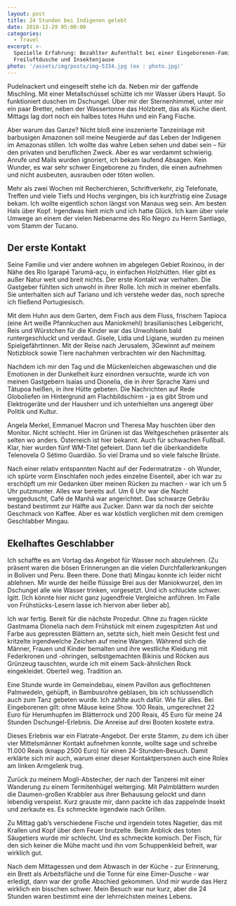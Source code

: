 ```yaml
---
layout: post
title: 24 Stunden bei Indigenen gelebt
date: 2018-12-29 05:00:00
categories:
  - Travel
excerpt: >-
  Spezielle Erfahrung: Bezahlter Aufenthalt bei einer Eingeborenen-Familie mit
  Freiluftdusche und Insektenjause
photo: '/assets/img/posts/img-5334.jpg (ex : photo.jpg)'
---
```


Pudelnackert und eingeseift stehe ich da. Neben mir der gaffende Mischling. Mit einer Metallsch&uuml;ssel sch&uuml;tte ich mir Wasser &uuml;bers Haupt. So funktioniert duschen im Dschungel. &Uuml;ber mir der Sternenhimmel, unter mir ein paar Bretter, neben der Wassertonne das Holzbrett, das als K&uuml;che dient. Mittags lag dort noch ein halbes totes Huhn und ein Fang Fische.&nbsp;

Aber warum das Ganze? Nicht blo&szlig; eine inszenierte Tanzeinlage mit barbusigen Amazonen soll meine Neugierde auf das Leben der Indigenen im Amazonas stillen. Ich wollte das wahre Leben sehen und dabei sein – f&uuml;r den privaten und beruflichen Zweck. Aber es war verdammt schwierig. Anrufe und Mails wurden ignoriert, ich bekam laufend Absagen. Kein Wunder, es war sehr schwer Eingeborene zu finden, die einen aufnehmen und nicht ausbeuten, ausrauben oder t&ouml;ten wollen.&nbsp;

Mehr als zwei Wochen mit Recherchieren, Schriftverkehr, zig Telefonate, Treffen und viele Tiefs und Hochs vergingen, bis ich kurzfristig eine Zusage bekam. Ich wollte eigentlich schon l&auml;ngst von Manaus weg sein. Am besten Hals &uuml;ber Kopf. Irgendwas hielt mich und ich hatte Gl&uuml;ck. Ich kam &uuml;ber viele Umwege an einem der vielen Nebenarme des Rio Negro zu Herrn Santiago, vom Stamm der Tucano.

## Der erste Kontakt

Seine Familie und vier andere wohnen im abgelegen Gebiet Roxinou, in der N&auml;he des Rio Igarap&eacute; Tarum&atilde;-a&ccedil;u, in einfachen Holzh&uuml;tten. Hier gibt es au&szlig;er Natur weit und breit nichts. Der erste Kontakt war verhalten. Die Gastgeber f&uuml;hlten sich unwohl in ihrer Rolle. Ich mich in meiner ebenfalls. Sie unterhalten sich auf Tariano und ich verstehe weder das, noch spreche ich flie&szlig;end Portugiesisch.&nbsp;

Mit dem Huhn aus dem Garten, dem Fisch aus dem Fluss, frischem Tapioca (eine Art wei&szlig;e Pfannkuchen aus Maniokmehl) brasilianisches Leibgericht, Reis und W&uuml;rstchen f&uuml;r die Kinder war das Unwohlsein bald runtergeschluckt und verdaut. Gisele, Lidia und Ligiane, wurden zu meinen Spielgef&auml;hrtinnen. Mit der Reise nach Jerusalem, 3Gewinnt auf meinem Notizblock sowie Tiere nachahmen verbrachten wir den Nachmittag.

Nachdem ich mir den Tag und die M&uuml;ckenleichen abgewaschen und die Emotionen in der Dunkelheit kurz einordnen versuchte, wurde ich von meinen Gastgebern Isa&iacute;as und Dionelia, die in ihrer Sprache Xami und T&atilde;tupoa hei&szlig;en, in ihre H&uuml;tte gebeten. Die Nachrichten auf Rede Globoliefen im Hintergrund am Flachbildschirm - ja es gibt Strom und Elektroger&auml;te und der Hausherr und ich unterhielten uns angeregt &uuml;ber Politik und Kultur.&nbsp;

Angela Merkel, Emmanuel Macron und Theresa May huschten &uuml;ber den Monitor. Nicht schlecht. Hier im Gr&uuml;nen ist das Weltgeschehen pr&auml;senter als selten wo anders. &Ouml;sterreich ist hier bekannt. Auch f&uuml;r schwachen Fu&szlig;ball. Klar, hier wurden f&uuml;nf WM-Titel gefeiert. Dann lief die &uuml;berkandidelte Telenovela O S&eacute;timo Guardi&atilde;o. So viel Drama und so viele falsche Br&uuml;ste.&nbsp;

Nach einer relativ entspannten Nacht auf der Federmatratze - oh Wunder, ich sp&uuml;rte vorm Einschlafen noch jedes einzelne Eisenteil, aber ich war zu ersch&ouml;pft um mir Gedanken &uuml;ber meinen R&uuml;cken zu machen - war ich um 5 Uhr putzmunter. Alles war bereits auf. Um 6 Uhr war die Nacht weggeduscht, Caf&eacute; de Manh&atilde; war angerichtet. Das schwarze Gebr&auml;u bestand bestimmt zur H&auml;lfte aus Zucker. Dann war da noch der seichte Geschmack von Kaffee. Aber es war k&ouml;stlich verglichen mit dem cremigen Geschlabber Mingau.&nbsp;

## Ekelhaftes Geschlabber

Ich schaffte es am Vortag das Angebot f&uuml;r Wasser noch abzulehnen. (Zu pr&auml;sent waren die b&ouml;sen Erinnerungen an die vielen Durchfallerkrankungen in Boliven und Peru. Been there. Done that) Mingau konnte ich leider nicht ablehnen. Mir wurde der hei&szlig;e fl&uuml;ssige Brei aus der Maniokwurzel, den im Dschungel alle wie Wasser trinken, vorgesetzt. Und ich schluckte schwer. Igitt. [Ich k&ouml;nnte hier nicht ganz jugendfreie Vergleiche anf&uuml;hren. Im Falle von Fr&uuml;hst&uuml;cks-Lesern lasse ich hiervon aber lieber ab].&nbsp;

Ich war fertig. Bereit f&uuml;r die n&auml;chste Prozedur. Ohne zu fragen r&uuml;ckte Gastmama Dionelia nach dem Fr&uuml;hst&uuml;ck mit einem zugespitzten Ast und Farbe aus gepressten Bl&auml;ttern an, setzte sich, hielt mein Gesicht fest und kritzelte irgendwelche Zeichen auf meine Wangen. W&auml;hrend sich die M&auml;nner, Frauen und Kinder bemalten und ihre westliche Kleidung mit Federkronen und -ohringen, selbstgemachten Bikinis und R&ouml;cken aus Gr&uuml;nzeug tauschten, wurde ich mit einem Sack-&auml;hnlichen Rock eingekleidet. Oberteil weg. Tradition an.&nbsp;

Eine Stunde wurde im Gemeindebau, einem Pavillon aus geflochtenen Palmwedeln, geh&uuml;pft, in Bambusrohre geblasen, bis ich schlussendlich auch zum Tanz gebeten wurde. Ich zahlte auch daf&uuml;r. Wie f&uuml;r alles. Bei Eingeborenen gilt: ohne M&auml;use keine Show. 100 Reais, umgerechnet 22 Euro f&uuml;r Herumhupfen im Bl&auml;tterrock und 200 Reais, 45 Euro f&uuml;r meine 24 Stunden Dschungel-Erlebnis. Die Anreise auf drei Booten kostete extra.&nbsp;

Dieses Erlebnis war ein Flatrate-Angebot. Der erste Stamm, zu dem ich &uuml;ber vier Mittelsm&auml;nner Kontakt aufnehmen konnte, wollte sage und schreibe 11.000 Reais (knapp 2500 Euro) f&uuml;r einen 24-Stunden-Besuch. Damit erkl&auml;rte sich mir auch, warum einer dieser Kontaktpersonen auch eine Rolex am linken Armgelenk trug.&nbsp;

Zur&uuml;ck zu meinem Mogli-Abstecher, der nach der Tanzerei mit einer Wanderung zu einem Termitenh&uuml;gel weiterging. Mit Palmbl&auml;ttern wurden die Daumen-gro&szlig;en Krabbler aus ihrer Behausung gelockt und dann lebendig verspeist. Kurz grauste mir, dann packte ich das zappelnde Insekt und zerkaute es. Es schmeckte irgendwie nach Grillen.&nbsp;

Zu Mittag gab’s verschiedene Fische und irgendein totes Nagetier, das mit Krallen und Kopf &uuml;ber dem Feuer brutzelte. Beim Anblick des toten S&auml;ugetiers wurde mir schlecht. Und es schmeckte komisch. Der Fisch, f&uuml;r den sich keiner die M&uuml;he macht und ihn vom Schuppenkleid befreit, war wirklich gut.&nbsp;

Nach dem Mittagessen und dem Abwasch in der K&uuml;che - zur Erinnerung, ein Brett als Arbeitsfl&auml;che und die Tonne f&uuml;r eine Eimer-Dusche - war erledigt, dann war der gro&szlig;e Abschied gekommen. Und mir wurde das Herz wirklich ein bisschen schwer. Mein Besuch war nur kurz, aber die 24 Stunden waren bestimmt eine der lehrreichsten meines Lebens.